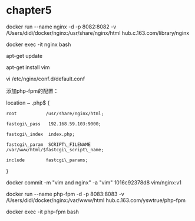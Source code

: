 # chapter5

docker run --name nginx -d -p 8082:8082 -v /Users/didi/docker/nginx:/usr/share/nginx/html hub.c.163.com/library/nginx

docker exec -it nginx bash

apt-get update

apt-get install vim

vi /etc/nginx/conf.d/default.conf

添加php-fpm的配置：

location ~ \.php$ {

    root           /usr/share/nginx/html;

    fastcgi\_pass   192.168.59.103:9000;

    fastcgi\_index  index.php;

    fastcgi\_param  SCRIPT\_FILENAME  /var/www/html/$fastcgi\_script\_name;

    include        fastcgi\_params;

}

docker commit -m "vim and  nginx" -a "vim" 1016c92378d8 vim/nginx:v1

docker run --name php-fpm -d -p 8083:8083 -v /Users/didi/docker/nginx:/var/www/html hub.c.163.com/yswtrue/php-fpm

docker exec -it php-fpm bash

